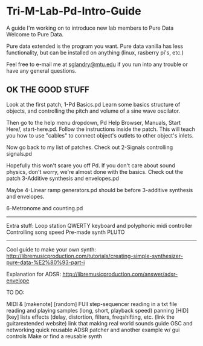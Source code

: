 # Tri-M-Lab-Pd-Intro-Guide
A guide I'm working on to introduce new lab members to Pure Data
Welcome to Pure Data.

Pure data extended is the program you want.
Pure data vanilla has less functionality, but can be installed on anything (linux, rasberry pi's, etc.)

Feel free to e-mail me at sglandry@mtu.edu if you run into any trouble or have any general questions.

OK THE GOOD STUFF
-------------------------------------------------------------------

Look at the first patch, 1-Pd Basics.pd
Learn some basics structure of objects, and controlling the pitch and volume of a sine wave oscilator. 

Then go to the help menu dropdown, Pd Help Browser, Manuals, Start Here/, start-here.pd. Follow the instructions inside the patch. This will teach you how to use "cables" to connect object's outlets to other object's inlets. 

Now go back to my list of patches. Check out 2-Signals controlling signals.pd


Hopefully this won't scare you off Pd. If you don't care about sound physics, don't worry, we're almost done with the basics. Check out the patch 3-Additive synthesis and envelopes.pd

Maybe 4-Linear ramp generators.pd should be before 3-additive synthesis and envelopes. 

6-Metronome and counting.pd


______________________________________________________________
Extra stuff:
Loop station
QWERTY keyboard and polyphonic midi controller
Controlling song speed
Pre-made synth PLUTO
______________________________________________________________


Cool guide to make your own synth:
http://libremusicproduction.com/tutorials/creating-simple-synthesizer-pure-data-%E2%80%93-part-i

Explanation for ADSR:
http://libremusicproduction.com/answer/adsr-envelope



TO DO:

MIDI & [makenote]
[random]
FUll step-sequencer
reading in a txt file
reading and playing samples (long, short, playback speed)
panning
[HID]
[key]
lists
effects (delay, distortion, filters, freqshifting, etc. (link the guitarextended website)
link that making real world sounds guide
OSC and networking
quick reusable ADSR patcher and another example w/ gui controls 
Make or find a reusable synth
